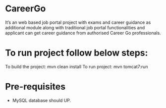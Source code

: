 # CareerGo
It’s an web based job portal project with exams and career guidance as additional module along with traditional job portal functionalities and applicant can get career guidance from authorised Career Go professionals.

# To run project follow below steps:
To build the project: mvn clean install
To run project: mvn tomcat7:run

# Pre-requisites
- MySQL database should UP.
